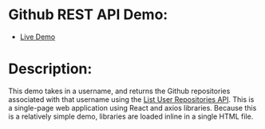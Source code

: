 # Github REST API Demo:

* [Live Demo](http://etgrieco.github.io/github-rest-api)

# Description:

This demo takes in a username, and returns the Github repositories associated with that username using the [List User Repositories API](https://developer.github.com/v3/repos/#list-user-repositories). This is a single-page web application using React and axios libraries. Because this is a relatively simple demo, libraries are loaded inline in a single HTML file.
